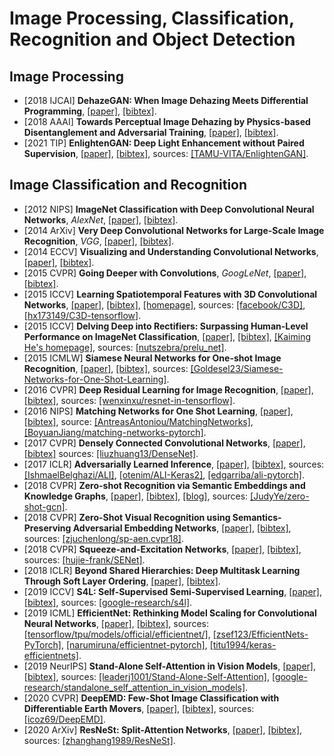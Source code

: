 # Image Processing, Classification, Recognition and Object Detection

## Image Processing
- [2018 IJCAI] **DehazeGAN: When Image Dehazing Meets Differential Programming**, [[paper]](http://www.ijcai.org/proceedings/2018/0172.pdf), [[bibtex]](/Bibtex/DehazeGAN.bib).
- [2018 AAAI] **Towards Perceptual Image Dehazing by Physics-based Disentanglement and Adversarial Training**, [[paper]](https://pdfs.semanticscholar.org/7a73/6b46b37a67a440a29593e261f7c0b63f0ad5.pdf), [[bibtex]](/Bibtex/Towards%20Perceptual%20Image%20Dehazing%20by%20Physics-based%20Disentanglement%20and%20Adversarial%20Training.bib).
- [2021 TIP] **EnlightenGAN: Deep Light Enhancement without Paired Supervision**, [[paper]](https://arxiv.org/pdf/1906.06972.pdf), [[bibtex]](/Bibtex/EnlightenGAN%20-%20Deep%20Light%20Enhancement%20without%20Paired%20Supervision.bib), sources: [[TAMU-VITA/EnlightenGAN]](https://github.com/TAMU-VITA/EnlightenGAN).

## Image Classification and Recognition
- [2012 NIPS] **ImageNet Classification with Deep Convolutional Neural Networks**, _AlexNet_, [[paper]](https://papers.nips.cc/paper/4824-imagenet-classification-with-deep-convolutional-neural-networks.pdf), [[bibtex]](/Bibtex/ImageNet%20Classification%20with%20Deep%20Convolutional%20Neural%20Networks.bib).
- [2014 ArXiv] **Very Deep Convolutional Networks for Large-Scale Image Recognition**, _VGG_, [[paper]](https://arxiv.org/abs/1409.1556.pdf), [[bibtex]](/Bibtex/Very%20Deep%20Convolutional%20Networks%20for%20Large-Scale%20Image%20Recognition.bib).
- [2014 ECCV] **Visualizing and Understanding Convolutional Networks**, [[paper]](https://arxiv.org/abs/1311.2901.pdf), [[bibtex]](/Bibtex/Visualizing%20and%20Understanding%20Convolutional%20Networks.bib).
- [2015 CVPR] **Going Deeper with Convolutions**, _GoogLeNet_, [[paper]](https://arxiv.org/abs/1409.4842.pdf), [[bibtex]](/Bibtex/Going%20Deeper%20with%20Convolutions.bib).
- [2015 ICCV] **Learning Spatiotemporal Features with 3D Convolutional Networks**, [[paper]](https://www.cv-foundation.org/openaccess/content_iccv_2015/papers/Tran_Learning_Spatiotemporal_Features_ICCV_2015_paper.pdf), [[bibtex]](/Bibtex/Learning%20Spatiotemporal%20Features%20with%203D%20Convolutional%20Networks.bib), [[homepage]](http://vlg.cs.dartmouth.edu/c3d/), sources: [[facebook/C3D]](https://github.com/facebook/C3D), [[hx173149/C3D-tensorflow]](https://github.com/hx173149/C3D-tensorflow).
- [2015 ICCV] **Delving Deep into Rectifiers: Surpassing Human-Level Performance on ImageNet Classification**, [[paper]](https://arxiv.org/abs/1502.01852), [[bibtex]](/Bibtex/Delving%20Deep%20into%20Rectifiers.bib), [[Kaiming He's homepage]](http://kaiminghe.com), sources: [[nutszebra/prelu_net]](https://github.com/nutszebra/prelu_net).
- [2015 ICMLW] **Siamese Neural Networks for One-shot Image Recognition**, [[paper]](https://www.cs.cmu.edu/~rsalakhu/papers/oneshot1.pdf), [[bibtex]](/Bibtex/Siamese%20Neural%20Networks%20for%20One-shot%20Image%20Recognition.bib), sources: [[Goldesel23/Siamese-Networks-for-One-Shot-Learning]](https://github.com/Goldesel23/Siamese-Networks-for-One-Shot-Learning).
- [2016 CVPR] **Deep Residual Learning for Image Recognition**, [[paper]](https://arxiv.org/abs/1512.03385), [[bibtex]](/Bibtex/Deep%20Residual%20Learning%20for%20Image%20Recognition.bib), sources: [[wenxinxu/resnet-in-tensorflow]](https://github.com/wenxinxu/resnet-in-tensorflow).
- [2016 NIPS] **Matching Networks for One Shot Learning**, [[paper]](https://papers.nips.cc/paper/2016/file/90e1357833654983612fb05e3ec9148c-Paper.pdf), [[bibtex]](/Bibtex/Matching%20Networks%20for%20One%20Shot%20Learning.bib), source: [[AntreasAntoniou/MatchingNetworks]](https://github.com/AntreasAntoniou/MatchingNetworks), [[BoyuanJiang/matching-networks-pytorch]](https://github.com/BoyuanJiang/matching-networks-pytorch).
- [2017 CVPR] **Densely Connected Convolutional Networks**, [[paper]](https://arxiv.org/abs/1608.06993.pdf), [[bibtex]](/Bibtex/Densely%20Connected%20Convolutional%20Networks.bib) sources: [[liuzhuang13/DenseNet]](https://github.com/liuzhuang13/DenseNet).
- [2017 ICLR] **Adversarially Learned Inference**, [[paper]](https://openreview.net/pdf?id=B1ElR4cgg), [[bibtex]](/Bibtex/Adversarially%20Learned%20Inference.bib), sources: [[IshmaelBelghazi/ALI]](https://github.com/IshmaelBelghazi/ALI), [[otenim/ALI-Keras2]](https://github.com/otenim/ALI-Keras2), [[edgarriba/ali-pytorch]](https://github.com/edgarriba/ali-pytorch).
- [2018 CVPR] **Zero-shot Recognition via Semantic Embeddings and Knowledge Graphs**, [[paper]](https://arxiv.org/pdf/1803.08035.pdf), [[bibtex]](/Bibtex/Zero-shot%20Recognition%20via%20Semantic%20Embeddings%20and%20Knowledge%20Graphs.bib), [[blog]](https://www.cnblogs.com/wangxiaocvpr/p/8682608.html), sources: [[JudyYe/zero-shot-gcn]](https://github.com/JudyYe/zero-shot-gcn).
- [2018 CVPR] **Zero-Shot Visual Recognition using Semantics-Preserving Adversarial Embedding Networks**, [[paper]](http://openaccess.thecvf.com/content_cvpr_2018/papers/Chen_Zero-Shot_Visual_Recognition_CVPR_2018_paper.pdf), [[bibtex]](/Bibtex/Zero-Shot%20Visual%20Recognition%20using%20Semantics-Preserving.bib), sources: [[zjuchenlong/sp-aen.cvpr18]](https://github.com/zjuchenlong/sp-aen.cvpr18).
- [2018 CVPR] **Squeeze-and-Excitation Networks**, [[paper]](https://zpascal.net/cvpr2018/Hu_Squeeze-and-Excitation_Networks_CVPR_2018_paper.pdf), [[bibtex]](/Bibtex/Squeeze-and-Excitation%20Networks.bib), sources: [[hujie-frank/SENet]](https://github.com/hujie-frank/SENet).
- [2018 ICLR] **Beyond Shared Hierarchies: Deep Multitask Learning Through Soft Layer Ordering**, [[paper]](https://openreview.net/pdf?id=BkXmYfbAZ), [[bibtex]](/Bibtex/Beyond%20Shared%20Hierarchies%20-%20Deep%20Multitask%20Learning%20Through%20Soft%20Layer%20Ordering.bib).
- [2019 ICCV] **S4L: Self-Supervised Semi-Supervised Learning**, [[paper]](https://openaccess.thecvf.com/content_ICCV_2019/papers/Zhai_S4L_Self-Supervised_Semi-Supervised_Learning_ICCV_2019_paper.pdf), [[bibtex]](/Bibtex/S4L%20-%20Self-Supervised%20Semi-Supervised%20Learning.bib), sources: [[google-research/s4l]](https://github.com/google-research/s4l).
- [2019 ICML] **EfficientNet: Rethinking Model Scaling for Convolutional Neural Networks**, [[paper]](http://proceedings.mlr.press/v97/tan19a/tan19a.pdf), [[bibtex]](/Bibtex/EfficientNet%20-%20Rethinking%20Model%20Scaling%20for%20Convolutional%20Neural%20Networks.bib), sources: [[tensorflow/tpu/models/official/efficientnet/]](https://github.com/tensorflow/tpu/tree/master/models/official/efficientnet), [[zsef123/EfficientNets-PyTorch]](https://github.com/zsef123/EfficientNets-PyTorch), [[narumiruna/efficientnet-pytorch]](https://github.com/narumiruna/efficientnet-pytorch), [[titu1994/keras-efficientnets]](https://github.com/titu1994/keras-efficientnets).
- [2019 NeurIPS] **Stand-Alone Self-Attention in Vision Models**, [[paper]](https://papers.nips.cc/paper/2019/file/3416a75f4cea9109507cacd8e2f2aefc-Paper.pdf), [[bibtex]](/Bibtex/Stand-Alone%20Self-Attention%20in%20Vision%20Models.bib), sources: [[leaderj1001/Stand-Alone-Self-Attention]](https://github.com/leaderj1001/Stand-Alone-Self-Attention), [[google-research/standalone_self_attention_in_vision_models]](https://github.com/google-research/google-research/tree/master/standalone_self_attention_in_vision_models).
- [2020 CVPR] **DeepEMD: Few-Shot Image Classification with Differentiable Earth Movers**, [[paper]](https://openaccess.thecvf.com/content_CVPR_2020/papers/Zhang_DeepEMD_Few-Shot_Image_Classification_With_Differentiable_Earth_Movers_Distance_and_CVPR_2020_paper.pdf), [[bibtex]](/Bibtex/DeepEMD.bib), sources: [[icoz69/DeepEMD]](https://github.com/icoz69/DeepEMD).
- [2020 ArXiv] **ResNeSt: Split-Attention Networks**, [[paper]](https://arxiv.org/pdf/2004.08955.pdf), [[bibtex]](/Bibtex/ResNeSt%20-%20Split-Attention%20Networks.bib), sources: [[zhanghang1989/ResNeSt]](https://github.com/zhanghang1989/ResNeSt).